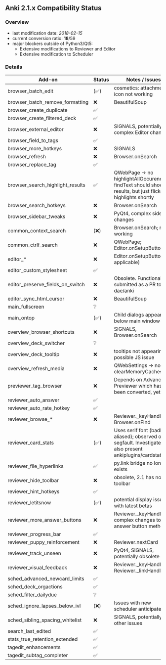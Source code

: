## Anki 2.1.x Compatibility Status

### Overview

- last modification date: *2018-02-15*
- current conversion ratio: **18**/59
- major blockers outside of Python3/Qt5:
    + Extensive modifications to Reviewer and Editor
    + Extensive modification to Scheduler

### Details

|              Add-on              |        Status        |                                                 Notes / Issues                                                 |
|----------------------------------|----------------------|----------------------------------------------------------------------------------------------------------------|
| browser_batch_edit               | (:white_check_mark:) | cosmetics: attachment icon not working                                                                         |
| browser_batch_remove_formatting  | :x:                  | BeautifulSoup                                                                                                  |
| browser_create_duplicate         | :white_check_mark:   |                                                                                                                |
| browser_create_filtered_deck     | :white_check_mark:   |                                                                                                                |
| browser_external_editor          | :x:                  | SIGNALS, potentially complex Editor changes                                                                    |
| browser_field_to_tags            | :white_check_mark:   |                                                                                                                |
| browser_more_hotkeys             | :x:                  | SIGNALS                                                                                                        |
| browser_refresh                  | :x:                  | Browser.onSearch                                                                                               |
| browser_replace_tag              | :white_check_mark:   |                                                                                                                |
| browser_search_highlight_results | :white_check_mark:   | QWebPage → no highlightAllOccurences(); findText should show all results, but just flickers highlights shortly |
| browser_search_hotkeys           | :x:                  | Browser.onSearch                                                                                               |
| browser_sidebar_tweaks           | :x:                  | PyQt4, complex sidebar changes                                                                                 |
| common_context_search            | (:x:)                | Browser.onSearch; rest working                                                                                 |
| common_ctrlf_search              | :x:                  | QWebPage; Editor.onSetupButtons                                                                                |
| editor_*                         | :x:                  | Editor.onSetupButtons (if applicable)                                                                          |
| editor_custom_stylesheet         | :white_check_mark:   |                                                                                                                |
| editor_preserve_fields_on_switch | :x:                  | Obsolete. Functionality submitted as a PR to dae/anki                                                          |
| editor_sync_html_cursor          | :x:                  | BeautifulSoup                                                                                                  |
| main_fullscreen                  | :grey_question:      |                                                                                                                |
| main_ontop                       | (:white_check_mark:) | Child dialogs appear below main window                                                                         |
| overview_browser_shortcuts       | :x:                  | SIGNALS, Browser.onSearch                                                                                      |
| overview_deck_switcher           | :grey_question:      |                                                                                                                |
| overview_deck_tooltip            | :x:                  | tooltips not appearing, possible JS issue                                                                      |
| overview_refresh_media           | :x:                  | QWebSettings → no clearMemoryCaches()                                                                          |
| previewer_tag_browser            | :x:                  | Depends on Advanced Previewer which has not been converted, yet                                                |
| reviewer_auto_answer             | :white_check_mark:   |                                                                                                                |
| reviewer_auto_rate_hotkey        | :white_check_mark:   |                                                                                                                |
| reviewer_browse_*                | :x:                  | Reviewer._keyHandler, Browser.onFind                                                                           |
| reviewer_card_stats              | (:white_check_mark:) | Uses serif font (badly aliased); observed one segfault. Investigate if also present ankiplugins/cardstats.py   |
| reviewer_file_hyperlinks         | :white_check_mark:   | py.link bridge no longer exists                                                                                |
| reviewer_hide_toolbar            | :x:                  | obsolete, 2.1 has no toolbar                                                                                   |
| reviewer_hint_hotkeys            | :white_check_mark:   |                                                                                                                |
| reviewer_letitsnow               | (:white_check_mark:) | potential display issues with latest betas                                                                     |
| reviewer_more_answer_buttons     | :x:                  | Reviewer._keyHandler, complex changes to answer button methods                                                 |
| reviewer_progress_bar            | :white_check_mark:   |                                                                                                                |
| reviewer_puppy_reinforcement     | :x:                  | Reviewer.nextCard                                                                                              |
| reviewer_track_unseen            | :x:                  | PyQt4, SIGNALS, potentially obsolete                                                                           |
| reviewer_visual_feedback         | :x:                  | Reviewer._keyHandler , Reviewer._linkHandler                                                                   |
| sched_advanced_newcard_limits    | :white_check_mark:   |                                                                                                                |
| sched_deck_orgactions            | :white_check_mark:   |                                                                                                                |
| sched_filter_dailydue            | :grey_question:      |                                                                                                                |
| sched_ignore_lapses_below_ivl    | (:x:)                | Issues with new scheduler anticipated                                                                          |
| sched_sibling_spacing_whitelist  | :x:                  | SIGNALS, potentially other issues                                                                              |
| search_last_edited               | :white_check_mark:   |                                                                                                                |
| stats_true_retention_extended    | :white_check_mark:   |                                                                                                                |
| tagedit_enhancements             | :white_check_mark:   |                                                                                                                |
| tagedit_subtag_completer         | :white_check_mark:   |                                                                                                                |

